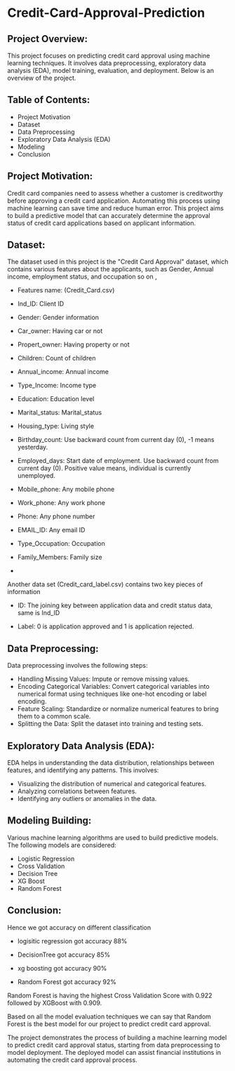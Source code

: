 # Credit-Card-Approval-Prediction

## Project Overview:
This project focuses on predicting credit card approval using machine learning techniques. It involves data preprocessing, exploratory data analysis (EDA), model training, evaluation, and deployment. Below is an overview of the project.

## Table of Contents:
* Project Motivation
* Dataset
* Data Preprocessing
* Exploratory Data Analysis (EDA)
* Modeling
* Conclusion

## Project Motivation:
Credit card companies need to assess whether a customer is creditworthy before approving a credit card application. Automating this process using machine learning can save time and reduce human error. This project aims to build a predictive model that can accurately determine the approval status of credit card applications based on applicant information.

## Dataset:
The dataset used in this project is the "Credit Card Approval" dataset, which contains various features about the applicants, such as Gender, Annual income, employment status, and occupation so on ,

* Features name: (Credit_Card.csv)

* Ind_ID: Client ID

* Gender: Gender information

* Car_owner: Having car or not

* Propert_owner: Having property or not

* Children: Count of children

* Annual_income: Annual income

* Type_Income: Income type

* Education: Education level

* Marital_status: Marital_status

* Housing_type: Living style

* Birthday_count: Use backward count from current day (0), -1 means yesterday.

* Employed_days: Start date of employment. Use backward count from current day (0). Positive value means, individual is currently unemployed.

* Mobile_phone: Any mobile phone

* Work_phone: Any work phone

* Phone: Any phone number

* EMAIL_ID: Any email ID

* Type_Occupation: Occupation

* Family_Members: Family size
* 
Another data set (Credit_card_label.csv) contains two key pieces of information

* ID: The joining key between application data and credit status data, same is Ind_ID

* Label: 0 is application approved and 1 is application rejected. 

## Data Preprocessing:
Data preprocessing involves the following steps:

* Handling Missing Values: Impute or remove missing values.
* Encoding Categorical Variables: Convert categorical variables into numerical format using techniques like one-hot encoding or label encoding.
* Feature Scaling: Standardize or normalize numerical features to bring them to a common scale.
* Splitting the Data: Split the dataset into training and testing sets.

## Exploratory Data Analysis (EDA):
EDA helps in understanding the data distribution, relationships between features, and identifying any patterns. This involves:

* Visualizing the distribution of numerical and categorical features.
* Analyzing correlations between features.
* Identifying any outliers or anomalies in the data.

## Modeling Building:
Various machine learning algorithms are used to build predictive models. The following models are considered:

* Logistic Regression
* Cross Validation
* Decision Tree
* XG Boost
* Random Forest

## Conclusion:
Hence we got accuracy on different classification

* logisitic regression got accuracy 88%

* DecisionTree got accuracy 85%

* xg boosting got accuracy 90%

* Random Forest got accuracy 92%

Random Forest is having the highest Cross Validation Score with 0.922 followed by XGBoost with 0.909.

Based on all the model evaluation techniques we can say that Random Forest is the best model for our project to predict credit card approval.

The project demonstrates the process of building a machine learning model to predict credit card approval status, starting from data preprocessing to model deployment. The deployed model can assist financial institutions in automating the credit card approval process.

